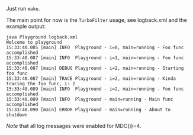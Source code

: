 Just run `make`.

The main point for now is the `TurboFilter` usage, see logback.xml and the example output:

```
java Playground logback.xml
Welcome to playground
15:33:40.085 [main] INFO  Playground - i=0, main=running - Foo func accomplished
15:33:40.087 [main] INFO  Playground - i=1, main=running - Foo func accomplished
15:33:40.087 [main] DEBUG Playground - i=2, main=running - Starting foo func
15:33:40.087 [main] TRACE Playground - i=2, main=running - Kinda tracing the foo func, i: 2
15:33:40.089 [main] INFO  Playground - i=2, main=running - Foo func accomplished
15:33:40.089 [main] INFO  Playground - main=running - Main func accomplished
15:33:40.090 [main] ERROR Playground - main=running - About to shutdown
```

*Note* that all log messages were enabled for MDC{i}=4.